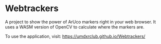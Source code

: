 # Webtrackers

A project to show the power of ArUco markers right in your web browser. It uses
a WASM version of OpenCV to calculate where the markers are.

To use the application, visit: https://umdxrclub.github.io/Webtrackers/
